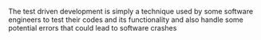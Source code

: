 The test driven development is simply a technique used by some software engineers to test their codes and its functionality and also handle some potential errors that could lead to software crashes
